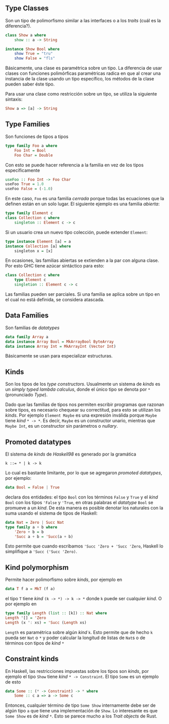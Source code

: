 ## Type Classes

Son un tipo de polimorfismo similar a las interfaces o a los _traits_ (cuál es la diferencia?).

```haskell
class Show a where
    show :: a -> String

instance Show Bool where
    show True = "tru"
    show False = "fls"
```

Básicamente, una clase es paramétrica sobre un tipo. La diferencia de usar clases con funciones polimórficas paramétricas radica en que al crear una instancia de la clase usando un tipo específico, los métodos de la clase pueden saber éste tipo.

Para usar una clase como restricción sobre un tipo, se utiliza la siguiente sintaxis:

```haskell
Show a => [a] -> String
```

## Type Families

Son funciones de tipos a tipos

```haskell
type family Foo a where
    Foo Int = Bool
    Foo Char = Double
```

Con esto se puede hacer referencia a la familia en vez de los tipos específicamente

```haskell
useFoo :: Foo Int -> Foo Char
useFoo True = 1.0
useFoo False = (-1.0)
```

En este caso, `Foo` es una familia _cerrada_ porque todas las ecuaciones que la definen están en un solo lugar. El siguiente ejemplo es una familia _abierta_:

```haskell
type family Element c
class Collection c where
    singleton :: Element c -> c
```

Si un usuario crea un nuevo tipo colección, puede extender `Element`:

```haskell
type instance Element [a] = a
instance Collection [a] where
    singleton x = [x]
```

En ocasiones, las familias abiertas se extienden a la par con alguna clase. Por esto GHC tiene azúcar sintáctico para esto:

```haskell
class Collection c where
    type Element c
    singletion :: Element c -> c
```

Las familias pueden ser parciales. Si una familia se aplica sobre un tipo en el cual no está definida, se considera atascada.

## Data Families

Son familias de _datatypes_

```haskell
data family Array a
data instance Array Bool = MkArrayBool ByteArray
data instance Array Int = MkArrayInt (Vector Int)
```

Básicamente se usan para especializar estructuras.

## Kinds

Son los tipos de los _type constructors_. Usualmente un sistema de _kinds_ es un _simply typed lambda calculus_, donde el único tipo se denota por `*` (pronunciado _Type_).

Dado que las familias de tipos nos permiten escribir programas que razonan sobre tipos, es necesario chequear su correctitud, para esto se utilizan los _kinds_. Por ejemplo `Element Maybe` es una expresión inválida porque `Maybe` tiene _kind_ `* -> *`. Es decir, `Maybe` es un constructor unario, mientras que `Maybe Int`, es un constructor sin parámetros o _nullary_.

## Promoted datatypes

El sistema de _kinds_ de _Haskell98_ es generado por la gramática

```
k ::= * | k -> k
```

Lo cual es bastante limitante, por lo que se agregaron _promoted datatypes_, por ejemplo:

```haskell
data Bool = False | True
```

declara dos entidades: el tipo `Bool` con los términos `False` y `True` y el _kind_ `Bool` con los tipos `'False` y `'True`, en otras palabras el _datatype_ `Bool` se promueve a un _kind_. De esta manera es posible denotar los naturales con la suma usando el sistema de tipos de Haskell:

```haskell
data Nat = Zero | Succ Nat
type family a + b where
    'Zero + b = b
    'Succ a + b = 'Succ(a + b)
```

Esto permite que cuando escribamos `'Succ 'Zero + 'Succ 'Zero`, Haskell lo simplifique a `'Succ ('Succ 'Zero)`.

## Kind polymorphism

Permite hacer polimorfismo sobre _kinds_, por ejemplo en

```haskell
data T f a = MkT (f a)
```
el tipo `T` tiene _kind_ `(k -> *) -> k -> *` donde `k` puede ser cualquier _kind_. O por ejemplo en

```haskell
type family Length (list :: [k]) :: Nat where
Length '[] = 'Zero
Length (x ': xs) = 'Succ (Length xs)
```

 `Length` es paramétrica sobre algún _kind_ `k`. Esto permite que de hecho `k` pueda ser `Nat` o `*` y poder calcular la longitud de listas de `Nat`s o de términos con tipos de _kind_ `*`

## Constraint kinds

En Haskell, las restricciones impuestas sobre los tipos son _kinds_, por ejemplo el tipo `Show` tiene _kind_ `* -> Constraint`. El tipo `Some` es un ejemplo de esto

```haskell
data Some :: (* -> Constraint) -> * where
    Some :: c a => a -> Some c
```

Entonces, cualquier término de tipo `Some Show` internamente debe ser de algún tipo `a` que tiene una implementación de `Show`. Lo interesante es que `Some Show` es de _kind_ `*`. Esto se parece mucho a los _Trait objects_ de Rust.
